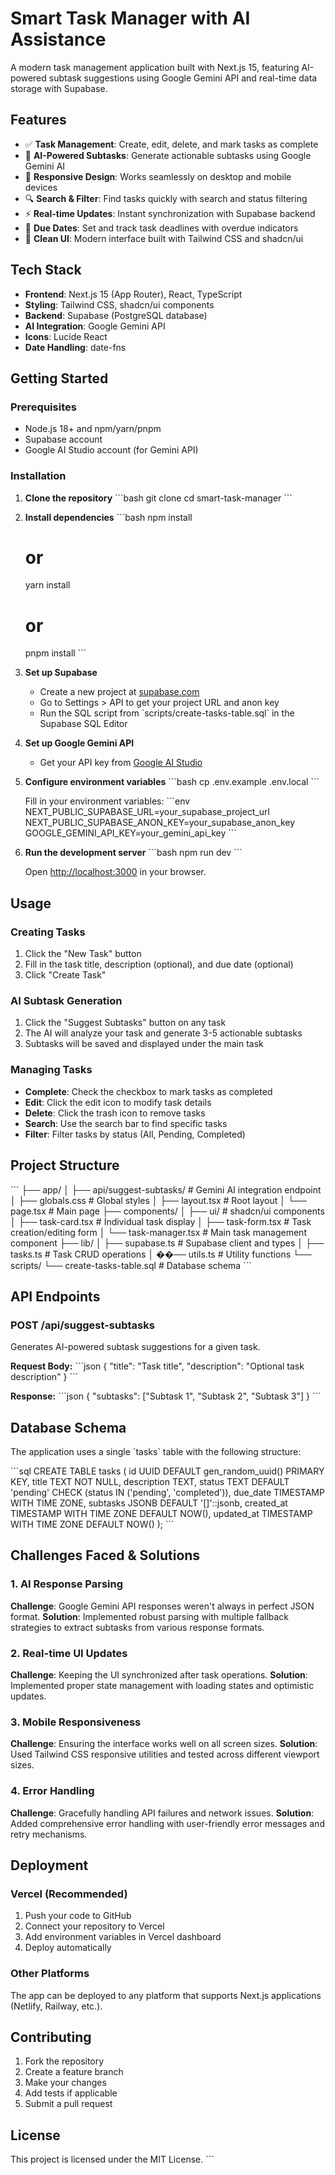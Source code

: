 # Smart Task Manager with AI Assistance

A modern task management application built with Next.js 15, featuring AI-powered subtask suggestions using Google Gemini API and real-time data storage with Supabase.

## Features

- ✅ **Task Management**: Create, edit, delete, and mark tasks as complete
- 🤖 **AI-Powered Subtasks**: Generate actionable subtasks using Google Gemini AI
- 📱 **Responsive Design**: Works seamlessly on desktop and mobile devices
- 🔍 **Search & Filter**: Find tasks quickly with search and status filtering
- ⚡ **Real-time Updates**: Instant synchronization with Supabase backend
- 📅 **Due Dates**: Set and track task deadlines with overdue indicators
- 🎨 **Clean UI**: Modern interface built with Tailwind CSS and shadcn/ui

## Tech Stack

- **Frontend**: Next.js 15 (App Router), React, TypeScript
- **Styling**: Tailwind CSS, shadcn/ui components
- **Backend**: Supabase (PostgreSQL database)
- **AI Integration**: Google Gemini API
- **Icons**: Lucide React
- **Date Handling**: date-fns

## Getting Started

### Prerequisites

- Node.js 18+ and npm/yarn/pnpm
- Supabase account
- Google AI Studio account (for Gemini API)

### Installation

1. **Clone the repository**
   \`\`\`bash
   git clone <your-repo-url>
   cd smart-task-manager
   \`\`\`

2. **Install dependencies**
   \`\`\`bash
   npm install
   # or
   yarn install
   # or
   pnpm install
   \`\`\`

3. **Set up Supabase**
   - Create a new project at [supabase.com](https://supabase.com)
   - Go to Settings > API to get your project URL and anon key
   - Run the SQL script from \`scripts/create-tasks-table.sql\` in the Supabase SQL Editor

4. **Set up Google Gemini API**
   - Get your API key from [Google AI Studio](https://aistudio.google.com/app/apikey)

5. **Configure environment variables**
   \`\`\`bash
   cp .env.example .env.local
   \`\`\`
   
   Fill in your environment variables:
   \`\`\`env
   NEXT_PUBLIC_SUPABASE_URL=your_supabase_project_url
   NEXT_PUBLIC_SUPABASE_ANON_KEY=your_supabase_anon_key
   GOOGLE_GEMINI_API_KEY=your_gemini_api_key
   \`\`\`

6. **Run the development server**
   \`\`\`bash
   npm run dev
   \`\`\`

   Open [http://localhost:3000](http://localhost:3000) in your browser.

## Usage

### Creating Tasks
1. Click the "New Task" button
2. Fill in the task title, description (optional), and due date (optional)
3. Click "Create Task"

### AI Subtask Generation
1. Click the "Suggest Subtasks" button on any task
2. The AI will analyze your task and generate 3-5 actionable subtasks
3. Subtasks will be saved and displayed under the main task

### Managing Tasks
- **Complete**: Check the checkbox to mark tasks as completed
- **Edit**: Click the edit icon to modify task details
- **Delete**: Click the trash icon to remove tasks
- **Search**: Use the search bar to find specific tasks
- **Filter**: Filter tasks by status (All, Pending, Completed)

## Project Structure

\`\`\`
├── app/
│   ├── api/suggest-subtasks/    # Gemini AI integration endpoint
│   ├── globals.css              # Global styles
│   ├── layout.tsx               # Root layout
│   └── page.tsx                 # Main page
├── components/
│   ├── ui/                      # shadcn/ui components
│   ├── task-card.tsx            # Individual task display
│   ├── task-form.tsx            # Task creation/editing form
│   └── task-manager.tsx         # Main task management component
├── lib/
│   ├── supabase.ts              # Supabase client and types
│   ├── tasks.ts                 # Task CRUD operations
│   ��── utils.ts                 # Utility functions
└── scripts/
    └── create-tasks-table.sql   # Database schema
\`\`\`

## API Endpoints

### POST /api/suggest-subtasks
Generates AI-powered subtask suggestions for a given task.

**Request Body:**
\`\`\`json
{
  "title": "Task title",
  "description": "Optional task description"
}
\`\`\`

**Response:**
\`\`\`json
{
  "subtasks": ["Subtask 1", "Subtask 2", "Subtask 3"]
}
\`\`\`

## Database Schema

The application uses a single \`tasks\` table with the following structure:

\`\`\`sql
CREATE TABLE tasks (
  id UUID DEFAULT gen_random_uuid() PRIMARY KEY,
  title TEXT NOT NULL,
  description TEXT,
  status TEXT DEFAULT 'pending' CHECK (status IN ('pending', 'completed')),
  due_date TIMESTAMP WITH TIME ZONE,
  subtasks JSONB DEFAULT '[]'::jsonb,
  created_at TIMESTAMP WITH TIME ZONE DEFAULT NOW(),
  updated_at TIMESTAMP WITH TIME ZONE DEFAULT NOW()
);
\`\`\`

## Challenges Faced & Solutions

### 1. AI Response Parsing
**Challenge**: Google Gemini API responses weren't always in perfect JSON format.
**Solution**: Implemented robust parsing with multiple fallback strategies to extract subtasks from various response formats.

### 2. Real-time UI Updates
**Challenge**: Keeping the UI synchronized after task operations.
**Solution**: Implemented proper state management with loading states and optimistic updates.

### 3. Mobile Responsiveness
**Challenge**: Ensuring the interface works well on all screen sizes.
**Solution**: Used Tailwind CSS responsive utilities and tested across different viewport sizes.

### 4. Error Handling
**Challenge**: Gracefully handling API failures and network issues.
**Solution**: Added comprehensive error handling with user-friendly error messages and retry mechanisms.

## Deployment

### Vercel (Recommended)
1. Push your code to GitHub
2. Connect your repository to Vercel
3. Add environment variables in Vercel dashboard
4. Deploy automatically

### Other Platforms
The app can be deployed to any platform that supports Next.js applications (Netlify, Railway, etc.).

## Contributing

1. Fork the repository
2. Create a feature branch
3. Make your changes
4. Add tests if applicable
5. Submit a pull request

## License

This project is licensed under the MIT License.
\`\`\`
